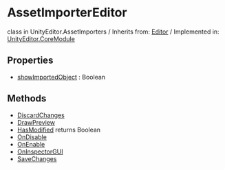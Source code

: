 # AssetImporterEditor
class in UnityEditor.AssetImporters
 / Inherits from: <a href="https://docs.unity3d.com/6000.2/Documentation/ScriptReference/Editor.html">Editor</a> / Implemented in: <a href="https://docs.unity3d.com/6000.2/Documentation/ScriptReference/UnityEditor.CoreModule.html">UnityEditor.CoreModule</a>

## Properties
- <a href="https://docs.unity3d.com/6000.2/Documentation/ScriptReference/AssetImporterEditor-showImportedObject.html">showImportedObject</a> : Boolean

## Methods
- <a href="https://docs.unity3d.com/6000.2/Documentation/ScriptReference/AssetImporterEditor.DiscardChanges.html">DiscardChanges</a>
- <a href="https://docs.unity3d.com/6000.2/Documentation/ScriptReference/AssetImporterEditor.DrawPreview.html">DrawPreview</a>
- <a href="https://docs.unity3d.com/6000.2/Documentation/ScriptReference/AssetImporterEditor.HasModified.html">HasModified</a> returns Boolean
- <a href="https://docs.unity3d.com/6000.2/Documentation/ScriptReference/AssetImporterEditor.OnDisable.html">OnDisable</a>
- <a href="https://docs.unity3d.com/6000.2/Documentation/ScriptReference/AssetImporterEditor.OnEnable.html">OnEnable</a>
- <a href="https://docs.unity3d.com/6000.2/Documentation/ScriptReference/AssetImporterEditor.OnInspectorGUI.html">OnInspectorGUI</a>
- <a href="https://docs.unity3d.com/6000.2/Documentation/ScriptReference/AssetImporterEditor.SaveChanges.html">SaveChanges</a>
